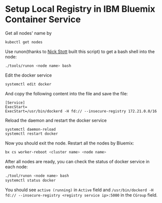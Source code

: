 # Setup Local Registry in IBM Bluemix Container Service

Get all nodes' name by 
```bash
kubectl get nodes
```

Use runon(thanks to [Nick Stott](github.com/nstott) built this script) to get a bash shell into the node:
```bash
./tools/runon <node name> bash
```

Edit the docker service
```bash
systemctl edit docker
```
And copy the following content into the file and save the file:
```
[Service]
ExecStart=
ExecStart=/usr/bin/dockerd -H fd:// --insecure-registry 172.21.0.0/16
```

Reload the daemon and restart the docker service
```bash
systemctl daemon-reload
systemctl restart docker
```

Now you should exit the node. Restart all the nodes by 
Bluemix:
```bash
bx cs worker-reboot <cluster name> <node name>
```

After all nodes are ready, you can check the status of docker service in each node:
```bash
./tool/runon <node name> bash
systemctl status docker
```

You should see `active (running)` in `Active` field and `/usr/bin/dockerd -H fd:// --insecure-registry <registry service ip>:5000` in the `CGroup` field.
